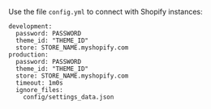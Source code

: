 Use the file `config.yml` to connect with Shopify instances:

```
development:
  password: PASSWORD
  theme_id: "THEME_ID"
  store: STORE_NAME.myshopify.com
production:
  password: PASSWORD
  theme_id: "THEME_ID"
  store: STORE_NAME.myshopify.com
  timeout: 1m0s
  ignore_files:
    config/settings_data.json
```
